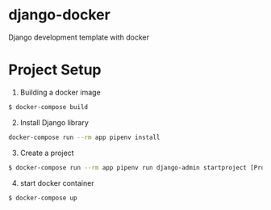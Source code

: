 # django-docker
Django development template with docker

# Project Setup 

1. Building a docker image 
```bash
$ docker-compose build
```

2. Install Django library
```bash
docker-compose run --rm app pipenv install
```

3. Create a project
```bash
$ docker-compose run --rm app pipenv run django-admin startproject [Project Nmae] .
```

4. start docker container
```bash
$ docker-compose up 
```

